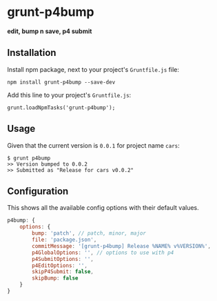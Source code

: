 # grunt-p4bump

**edit, bump n save, p4 submit**

## Installation

Install npm package, next to your project's `Gruntfile.js` file:

    npm install grunt-p4bump --save-dev

Add this line to your project's `Gruntfile.js`:

    grunt.loadNpmTasks('grunt-p4bump');


## Usage 

Given that the current version is `0.0.1` for project name `cars`:

```
$ grunt p4bump
>> Version bumped to 0.0.2
>> Submitted as "Release for cars v0.0.2"
```

## Configuration

This shows all the available config options with their default values.

```js
p4bump: {
    options: {
        bump: 'patch', // patch, minor, major
        file: 'package.json',
        commitMessage: '[grunt-p4bump] Release %NAME% v%VERSION%',
        p4GlobalOptions: '', // options to use with p4
        p4SubmitOptions: '',
        p4EditOptions: '',
        skipP4Submit: false,
        skipBump: false
    }
}
```
